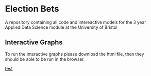 # Election Bets

A repository containing all code and intereactive models for the 3 year Applied Data Science module at the University of Bristol

## Interactive Graphs

To run the interactive graphs please download the html file, then they should be able to be run in the browser.

<a href="interactiveGraphs/lda_biden.html">test</a>